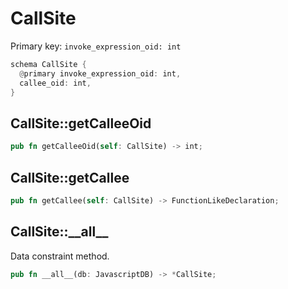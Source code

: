 # CallSite

Primary key: `invoke_expression_oid: int`

```rust
schema CallSite {
  @primary invoke_expression_oid: int,
  callee_oid: int,
}
```
## CallSite::getCalleeOid

```rust
pub fn getCalleeOid(self: CallSite) -> int;
```
## CallSite::getCallee

```rust
pub fn getCallee(self: CallSite) -> FunctionLikeDeclaration;
```
## CallSite::\_\_all\_\_

Data constraint method.

```rust
pub fn __all__(db: JavascriptDB) -> *CallSite;
```
